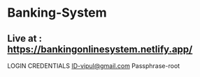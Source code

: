 # Banking-System
## Live at : https://bankingonlinesystem.netlify.app/

LOGIN CREDENTIALS 
ID-vipul@gmail.com
Passphrase-root
